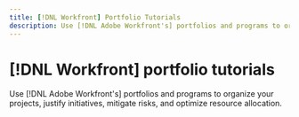 ```yaml
---
title: [!DNL Workfront] Portfolio Tutorials
description: Use [!DNL Adobe Workfront's] portfolios and programs to organize your projects, justify initiatives, mitigate risks, and optimize resource allocation.
---
```


# [!DNL Workfront] portfolio tutorials

Use [!DNL Adobe Workfront's] portfolios and programs to organize your projects, justify initiatives, mitigate risks, and optimize resource allocation.

<!--
This is the landing page of the user guide. It should be the first list item in the TOC.md file.

See other user landing pages to get ideas.
-->
